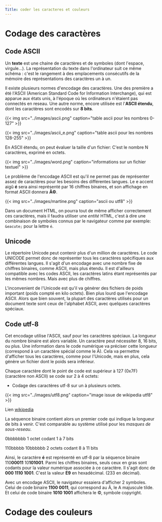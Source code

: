 ```yaml
---
Title: coder les caracteres et couleurs
---
```


# Codage des caractères
## Code ASCII
Un **texte** est une chaine de caractères et de symboles (dont l'espace, virgule...). La représentation du texte dans l'ordinateur suit ce même schéma : c'est le rangement à des emplacements consécutifs de la mémoire des représentations des caractères un à un.

Il existe plusieurs normes d'encodage des caractères. Une des première a été l'ASCII (American Standard Code for Information Interchange), qui est apparue aux états unis, à l'époque où les ordinateurs n'étaient pas connectés en reseau. Une autre norme, encore utilisée est l'**ASCII étendu**, dont les caractères sont encodés sur **8 bits**.

{{< img src="../images/ascii.png" caption="table ascii pour les nombres 0-127" >}}

{{< img src="../images/ascii_e.png" caption="table ascii pour les nombres 128-255" >}}

En ASCII étendu, on peut évaluer la taille d'un fichier: C'est le nombre N caractères, exprimé en octets.

{{< img src="../images/word.png" caption="informations sur un fichier textuel" >}}

Le problème de l'encodage ASCII est qu'il ne permet pas de représenter assez de caractères pour les besoins des différentes langues. Le e accent aigû **é** sera ainsi représenté par 16 chiffres binaires, et son affichage en format ASCII donnera **Ã©**. 

{{< img src="../images/martine.png" caption="ascii ou utf8" >}}

Dans un document HTML, on pourra tout de même afficher correctement ces caractères, mais il faudra utiliser une *entité* HTML, c'est à dire une combinaison de symboles connus par le navigateur comme par exemple: `&eacute;` pour la lettre `é`.

## Unicode
Le répertoire Unicode peut contenir plus d'un million de caractères. 
Le code UNICODE permet donc de représenter tous les caractères spécifiques aux différentes langues. Il s'agit d'un encodage avec une nombre fixe de chiffres binaires, comme ASCII, mais plus étendu. Il est d'ailleurs compatible avec les codes ASCII, les caractères latins étant représentés par les mêmes nombres. Mais avec plus de chiffres.

L'inconvenient de l'Unicode est qu'il va générer des fichiers de poids important (poids compté en kilo octets). Bien plus lourd que l'encodage ASCII. Alors que bien souvent, la plupart des caractères utilisés pour un document texte sont ceux de l'alphabet ASCII, avec quelques caractères spéciaux.

## Code utf-8
Cet encodage utilise l'ASCII, sauf pour les caractères spéciaux. La longueur du nombre binaire est alors variable. Un caractère peut nécessiter 8, 16 bits, ou plus. Une information dans le code numérique va préciser cette longueur (correspond à un caractère spécial comme le Ã). Cela va permettre d'afficher tous les caractères, comme pour l'Unicode, mais en plus, cela génère un fichier dont le poids sera inférieur.

Chaque caractère dont le point de code est supérieur à 127 (0x7F) (caractère non ASCII) se code sur 2 à 4 octets:

* Codage des caractères utf-8 sur un à plusieurs octets. 

{{< img src="../images/utf8.png" caption="image issue de wikipedia utf8" >}}

Lien [wikipedia](https://fr.wikipedia.org/wiki/UTF-8)

La séquence binaire contient alors un premier code qui indique la longueur de bits à venir. C'est comparable au système utilisé pour les *masques de sous-reseau*.

0bbbbbbb                                  1 octet codant 1 à 7 bits

110bbbbb 10bbbbbb                         2 octets codant 8 à 11 bits

Ainsi, le caractère **é** est représenté en utf-8 par la séquence binaire 110**00011** 10**101001**. Parmi les chiffres binaires, seuls ceux en gras sont codants pour la valeur numérique associée à ce caractère. Il s'agit donc de **000 1110 1001**. C'est la valeur **E9** en hexadécimal. (233 en décimal). 

Avec un encodage ASCII, le navigateur essaiera d'afficher 2 symboles. Celui de code binaire **1100 0011**, qui correspond au Ã, le A majuscule tilde. Et celui de code binaire **1010 1001** affichera le ©, symbole copyright.


# Codage des couleurs